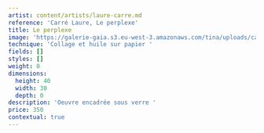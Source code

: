 ```yaml
---
artist: content/artists/laure-carre.md
reference: 'Carré Laure, Le perplexe'
title: Le perplexe
image: 'https://galerie-gaia.s3.eu-west-3.amazonaws.com/tina/uploads/carre-laure/galerie gaia - laure carré -le perplexe 40X30 p.jpeg'
technique: 'Collage et huile sur papier '
fields: []
styles: []
weight: 0
dimensions:
  height: 40
  width: 30
  depth: 0
description: 'Oeuvre encadrée sous verre '
price: 350
contextual: true
---
```


